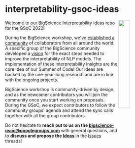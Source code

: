 # interpretability-gsoc-ideas
<img align="right" height="27%" width="27%" src="https://images.squarespace-cdn.com/content/v1/616206d72ac74d0c65656167/4aadf3be-fea0-489d-bfee-4f376e724eb7/sakura-flower-clipart-md-spaces.png?format=250w"/>
Welcome to our BigScience Interpretability Ideas repo for the GSoC 2022!

During the BigScience workshop, we've [established a community](https://bigscience.huggingface.co) of collaborators from all around the world. 
A specific group of the BigScience community developed a [vision](https://youtu.be/NL1_kMOkHm8?t=647) for the exact steps needed to improve the interpretability of NLP models. 
The implementation of these interpretability insights are the core idea of our Summer of Code! 
Our ideas are backed by the one-year-long research and are in line with the ongoing projects.

BigScience workshop is community-driven by design, and as the newcomer contributors you will join the community once you start working on proposals.
During the GSoC, we expect contributors to follow the community groups' agenda and attend the sync calls together with all the group contributors.

Do not hesitate to **reach out to us on the [bigscience-gsoc@googlegroups.com](bigscience-gsoc@googlegroups.com)** with general questions, and to **discuss and propose the [Ideas](https://github.com/bigscience-workshop/interpretability-gsoc-ideas/issues)** in the [Issues](https://github.com/bigscience-workshop/interpretability-gsoc-ideas/issues) threads!

